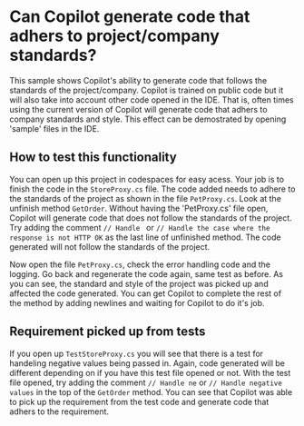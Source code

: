# Can Copilot generate code that adhers to project/company standards?
This sample shows Copilot's ability to generate code that follows the standards of the project/company. Copilot is
trained on public code but it will also take into account other code opened in the IDE. That is, often times using the current version of Copilot will generate code that adhers to company standards and style. This effect can be demostrated by opening 'sample' files in the IDE.

## How to test this functionality
You can open up this project in codespaces for easy acess. Your job is to finish the code in the `StoreProxy.cs` file. The code added needs to adhere to the standards of the project as shown in the file `PetProxy.cs`. 
Look at the unfinish method `GetOrder`. Without having the 'PetProxy.cs' file open, Copilot will generate code that does not follow the standards of the project. 
Try adding the comment `// Handle ` or `// Handle the case where the response is not HTTP OK` as the last line of unfinished method. The code generated will not follow the standards of the project. 

Now open the file `PetProxy.cs`, check the error handling code and the logging. Go back and regenerate the code again, same test as before. As you can see, the standard and style of the project was picked up and affected the code generated. You can get Copilot to complete the rest of the method by adding newlines and waiting for Copilot to do it's job.

## Requirement picked up from tests
If you open up `TestStoreProxy.cs` you will see that there is a test for handeling negative values being passed in. Again, code generated will be different depending on if you have this test file opened or not. With the test file opened, try adding the comment `// Handle ne` or `// Handle negative values` in the top of the `GetOrder` method. You can see that Copilot was able to pick up the requirement from the test code and generate code that adhers to the requirement.
